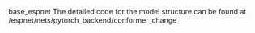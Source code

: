 base_espnet
The detailed code for the model structure can be found at /espnet/nets/pytorch_backend/conformer_change
